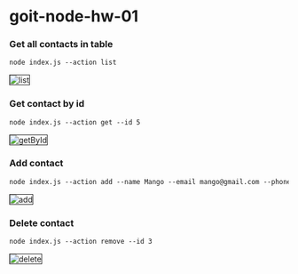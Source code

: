 # goit-node-hw-01

### Get all contacts in table

```diff
node index.js --action list
```

<img src="https://i.ibb.co/7twVPbs/get-all-contacts.jpg" alt="list" border="1" />

### Get contact by id

```diff
node index.js --action get --id 5
```

<img src="https://i.ibb.co/9W1VmfB/get-contact-by-id.jpg" alt="getById" border="1" />

### Add contact

```diff
node index.js --action add --name Mango --email mango@gmail.com --phone 322-22-22
```

<img src="https://i.ibb.co/5Rnk0p5/add-contact.jpg" alt="add" border="1" />

### Delete contact

```diff
node index.js --action remove --id 3
```

<img src="https://i.ibb.co/kBGp6S2/delete-contact.jpg" alt="delete" border="1" />
